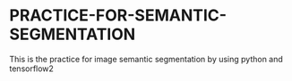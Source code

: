 # PRACTICE-FOR-SEMANTIC-SEGMENTATION
This is the practice for image semantic segmentation by using python and tensorflow2
